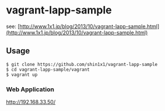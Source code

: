 # vagrant-lapp-sample

see: [http://www.1x1.jp/blog/2013/10/vagrant-lapp-sample.html](http://www.1x1.jp/blog/2013/10/vagrant-lapp-sample.html)

## Usage

```
$ git clone https://github.com/shin1x1/vagrant-lapp-sample
$ cd vagrant-lapp-sample/vagrant
$ vagrant up
```

### Web Application

http://192.168.33.50/
